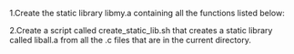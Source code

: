 1.Create the static library libmy.a containing all the functions listed below:

2.Create a script called create_static_lib.sh that creates a static library called liball.a from all the .c files that are in the current directory.
